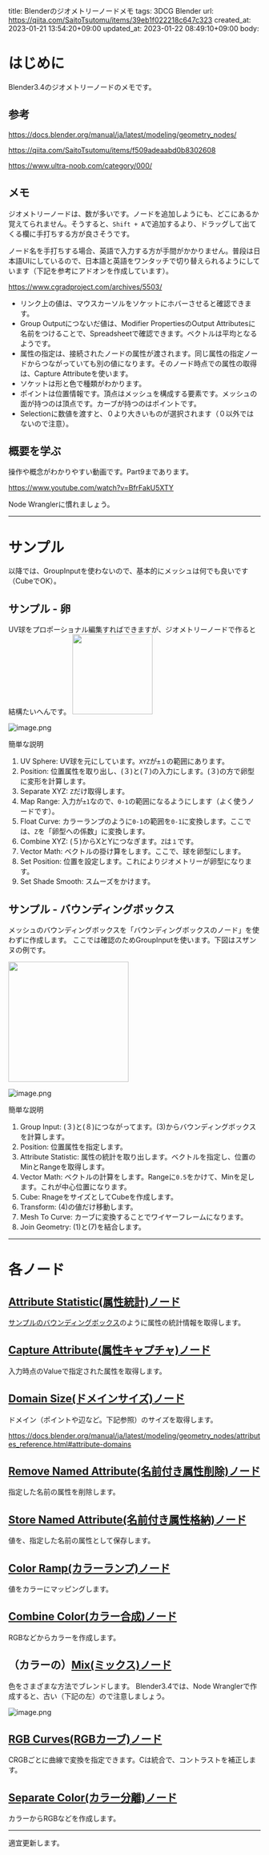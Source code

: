 title: Blenderのジオメトリーノードメモ
tags: 3DCG Blender
url: https://qiita.com/SaitoTsutomu/items/39eb1f022218c647c323
created_at: 2023-01-21 13:54:20+09:00
updated_at: 2023-01-22 08:49:10+09:00
body:

# はじめに

Blender3.4のジオメトリーノードのメモです。

## 参考

https://docs.blender.org/manual/ja/latest/modeling/geometry_nodes/

https://qiita.com/SaitoTsutomu/items/f509adeaabd0b8302608

https://www.ultra-noob.com/category/000/

## メモ

ジオメトリーノードは、数が多いです。ノードを追加しようにも、どこにあるか覚えてられません。そうすると、`Shift + A`で追加するより、ドラッグして出てくる欄に手打ちする方が良さそうです。

ノード名を手打ちする場合、英語で入力する方が手間がかかりません。普段は日本語UIにしているので、日本語と英語をワンタッチで切り替えられるようにしています（下記を参考にアドオンを作成しています）。

https://www.cgradproject.com/archives/5503/

- リンク上の値は、マウスカーソルをソケットにホバーさせると確認できます。
- Group Outputにつないだ値は、Modifier PropertiesのOutput Attributesに名前をつけることで、Spreadsheetで確認できます。ベクトルは平均となるようです。
- 属性の指定は、接続されたノードの属性が渡されます。同じ属性の指定ノードからつながっていても別の値になります。そのノード時点での属性の取得は、Capture Attributeを使います。
- ソケットは形と色で種類がわかります。
- ポイントは位置情報です。頂点はメッシュを構成する要素です。メッシュの面が持つのは頂点です。カーブが持つのはポイントです。
- Selectionに数値を渡すと、０より大きいものが選択されます（０以外ではないので注意）。

## 概要を学ぶ

操作や概念がわかりやすい動画です。Part9まであります。

https://www.youtube.com/watch?v=BfrFakU5XTY

Node Wranglerに慣れましょう。

---

# サンプル

以降では、GroupInputを使わないので、基本的にメッシュは何でも良いです（CubeでOK）。

## サンプル - 卵

UV球をプロポーショナル編集すればできますが、ジオメトリーノードで作ると結構たいへんです。
<img src="https://qiita-image-store.s3.ap-northeast-1.amazonaws.com/0/13955/49d604f1-b3c0-2e25-f98f-cf00e0242b9a.png" width="160">

![image.png](https://qiita-image-store.s3.ap-northeast-1.amazonaws.com/0/13955/415cb4dd-5767-ca8f-dfcf-b67cc186a450.png)

簡単な説明

1. UV Sphere: UV球を元にしています。`XYZ`が`±１`の範囲にあります。
2. Position: 位置属性を取り出し、(３)と(７)の入力にします。(３)の方で卵型に変形を計算します。
3. Separate XYZ: `Z`だけ取得します。
4. Map Range: 入力が`±1`なので、`0-1`の範囲になるようにします（よく使うノードです）。
5. Float Curve: カラーランプのように`0-1`の範囲を`0-1`に変換します。ここでは、`Z`を「卵型への係数」に変換します。
6. Combine XYZ: (５)からXとYにつなぎます。`Z`は`１`です。
7. Vector Math: ベクトルの掛け算をします。ここで、球を卵型にします。
8. Set Position: 位置を設定します。これによりジオメトリーが卵型になります。
9. Set Shade Smooth: スムーズをかけます。

## サンプル - バウンディングボックス

メッシュのバウンディングボックスを「バウンディングボックスのノード」を使わずに作成します。
ここでは確認のためGroupInputを使います。下図はスザンヌの例です。

<img src="https://qiita-image-store.s3.ap-northeast-1.amazonaws.com/0/13955/9b11642b-5384-f3f8-7780-aab5cde9666f.png" width="240">

![image.png](https://qiita-image-store.s3.ap-northeast-1.amazonaws.com/0/13955/c0543fb2-ae38-70ca-2295-08fb68885357.png)

簡単な説明

1. Group Input: (３)と(８)につながってます。(3)からバウンディングボックスを計算します。
2. Position: 位置属性を指定します。
3. Attribute Statistic: 属性の統計を取り出します。ベクトルを指定し、位置のMinとRangeを取得します。
4. Vector Math: ベクトルの計算をします。Rangeに`0.5`をかけて、Minを足します。これが中心位置になります。
5. Cube: RnageをサイズとしてCubeを作成します。
6. Transform: (4)の値だけ移動します。
7. Mesh To Curve: カーブに変換することでワイヤーフレームになります。
8. Join Geometry: (1)と(7)を結合します。

---

# 各ノード

## [Attribute Statistic(属性統計)ノード](https://docs.blender.org/manual/ja/latest/modeling/geometry_nodes/attribute/attribute_statistic.html)

[サンプルのバウンディングボックス](https://qiita.com/SaitoTsutomu/items/39eb1f022218c647c323#バウンディングボックス)のように属性の統計情報を取得します。

## [Capture Attribute(属性キャプチャ)ノード](https://docs.blender.org/manual/ja/latest/modeling/geometry_nodes/attribute/capture_attribute.html)

入力時点のValueで指定された属性を取得します。

## [Domain Size(ドメインサイズ)ノード](https://docs.blender.org/manual/ja/latest/modeling/geometry_nodes/attribute/domain_size.html)

ドメイン（ポイントや辺など。下記参照）のサイズを取得します。

https://docs.blender.org/manual/ja/latest/modeling/geometry_nodes/attributes_reference.html#attribute-domains

## [Remove Named Attribute(名前付き属性削除)ノード](https://docs.blender.org/manual/ja/latest/modeling/geometry_nodes/attribute/remove_named_attribute.html)

指定した名前の属性を削除します。

## [Store Named Attribute(名前付き属性格納)ノード](https://docs.blender.org/manual/ja/latest/modeling/geometry_nodes/attribute/store_named_attribute.html)

値を、指定した名前の属性として保存します。

## [Color Ramp(カラーランプ)ノード](https://docs.blender.org/manual/ja/latest/modeling/geometry_nodes/color/color_ramp.html)

値をカラーにマッピングします。

## [Combine Color(カラー合成)ノード](https://docs.blender.org/manual/ja/latest/modeling/geometry_nodes/color/combine_color.html)

RGBなどからカラーを作成します。

## （カラーの）[Mix(ミックス)ノード](https://docs.blender.org/manual/ja/latest/modeling/geometry_nodes/color/mix_rgb.html)

色をさまざまな方法でブレンドします。
Blender3.4では、Node Wranglerで作成すると、古い（下記の左）ので注意しましょう。

![image.png](https://qiita-image-store.s3.ap-northeast-1.amazonaws.com/0/13955/0e326fe1-d5d7-e739-ce5f-301c8e44de14.png)

## [RGB Curves(RGBカーブ)ノード](https://docs.blender.org/manual/ja/latest/modeling/geometry_nodes/color/rgb_curves.html)

CRGBごとに曲線で変換を指定できます。Cは統合で、コントラストを補正します。

## [Separate Color(カラー分離)ノード](https://docs.blender.org/manual/ja/latest/modeling/geometry_nodes/color/separate_color.html)

カラーからRGBなどを作成します。







---

適宜更新します。


